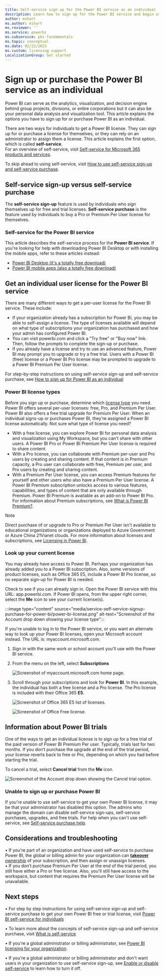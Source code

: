 ```yaml
---
title: Self-service sign up for the Power BI service as an individual
description: Learn how to sign up for the Power BI service and begin using it for your data analysis and visualization needs.
author: mihart
ms.author: mihart
ms.reviewer: ''
ms.service: powerbi
ms.subservice: pbi-fundamentals
ms.topic: conceptual
ms.date: 02/22/2023
ms.custom: licensing support
LocalizationGroup: Get started
---
```


# Sign up or purchase the Power BI service as an individual

Power BI can serve as the analytics, visualization, and decision engine behind group projects, divisions, or entire corporations but it can also be your personal data analysis and visualization tool. This article explains the options you have to sign up for or purchase Power BI as an individual.    

There are two ways for individuals to get a Power BI license. They can sign up for or purchase a license for themselves, or they can rely on an administrator to assign them a license.  This article explains the first option, which is called **self-service**.   
For an overview of self-service, visit [Self-service for Microsoft 365 products and services](/microsoft-365/commerce/subscriptions/manage-self-service-purchases-admins).

To skip ahead to using self-service, visit [How to use self-service sign-up and self-service purchase](service-self-service-signup-for-power-bi.md).

## Self-service sign-up versus self-service purchase
The **self-service sign-up** feature is used by individuals who sign themselves up for free and trial licenses. **Self-service purchase** is the feature used by individuals to buy a Pro or Premium Per User license for themselves. 

### Self-service for the Power BI service
This article describes the self-service process for the  **Power BI service**. If you're looking for help with downloading Power BI Desktop or with installing the mobile apps, refer to these articles instead:
- [Power BI Desktop (it's a totally free download)](desktop-get-the-desktop.md)    
- [Power BI mobile apps (also a totally free download)](../consumer/mobile/mobile-apps-for-mobile-devices.md)

## Get an individual user license for the Power BI service
There are many different ways to get a per-user license for the Power BI service. These include:
* If your organization already has a subscription for Power BI, you may be able to self-assign a license. The type of licenses available will depend on what type of subscriptions your organization has purchased and how your admin has configured Power BI. 
* You can visit powerbi.com and click a "Try free" or "Buy now" link. Then, follow the prompts to complete the sign-up or purchase. 
* If you already have a license and try to use an advanced feature, Power BI may prompt you to upgrade or try a free trial.  Users with a Power BI (free) license or a Power BI Pro license may be prompted to upgrade to a Power BI Premium Per User license.    
 
For step-by-step instructions on using self-service sign-up and self-service purchase, see [How to sign up for Power BI as an individual](service-self-service-signup-for-power-bi.md)

### Power BI license types
Before you sign up or purchase, determine which [license type](../enterprise/service-admin-licensing-organization.md) you need. Power BI offers several per-user licenses: free, Pro, and Premium Per User. Power BI also offers a free trial upgrade for Premium Per User. When an individual signs-up or purchases Power BI, they're assigned a Power BI license automatically.  Not sure what type of license you need?  
* With a free license, you can explore Power BI for personal data analysis and visualization using My Workspace, but you can't share with other users. A Power BI Pro or Power BI Premium Per User license is required to share content. 
* With a Pro license, you can collaborate with Premium per-user and Pro users by creating and sharing content. If that content is in Premium capacity, a Pro user can collaborate with free, Premium per user, and Pro users by creating and sharing content.	
* With a Premium Per User license, you can access Premium features for yourself and other users who also have a Premium Per User license.  A Power BI Premium subscription unlocks access to various features, capabilities, and types of content that are only available through Premium. Power BI Premium is available as an add-on to Power BI Pro.
 For information about Premium subscriptions, see [What is Power BI Premium?](../enterprise/service-premium-what-is.md).

> [!NOTE]
> Direct purchase of or upgrade to Pro or Premium Per User isn't available to educational organizations or organizations deployed to Azure Government or Azure China 21Vianet clouds.
For more information about licenses and subscriptions, see [Licensing in Power BI](../enterprise/service-admin-licensing-organization.md).

### Look up your current license
You may already have access to Power BI. Perhaps your organization has already added you to a Power BI subscription. Also, some versions of product licenses, such as Office 365 E5, include a Power BI Pro license, so no separate sign-up for Power BI is needed. 

Check to see if you can already sign in. Open the Power BI service with this URL: app.powerbi.com. If Power BI opens, from the upper right corner, select the **Me** icon to see your current license(s). 
 
:::image type="content" source="media/service-self-service-signup-purchase-for-power-bi/power-bi-license.png" alt-text="Screenshot of the Account drop down showing your license type":::

If you're unable to log in to the Power BI service, or you want an alternate way to look up your Power BI licenses, open your Microsoft account instead.  The URL is: myaccount.microsoft.com. 

1. Sign in with the same work or school account you'll use with the Power BI service. 

2. From the menu on the left, select **Subscriptions**

    ![Screenshot of myaccount.microsoft.com home page.](media/service-self-service-signup-purchase-for-power-bi/power-bi-subscriptions.png)

3. Scroll through your subscriptions and look for **Power BI**.  In this example, the individual has both a free license and a Pro license.  The Pro license is included with their Office 365 **E5**.

    ![Screenshot of Office 365 E5 list of licenses.](media/service-self-service-signup-purchase-for-power-bi/power-bi-pro.png)

    ![Screenshot of Office Free license.](media/service-self-service-signup-purchase-for-power-bi/power-bi-free.png)


## Information about Power BI trials
One of the ways to get an individual license is to sign up for a free trial of the paid version of Power BI Premium Per user. Typically, trials last for two months. If you don’t purchase the upgrade at the end of the trial period, your license reverts back to free or Pro, depending on which you had before starting the trial.

To cancel a trial, select **Cancel trial** from the **Me** icon. 

![Screenshot of the Account drop down showing the Cancel trial option.](media/service-self-service-signup-purchase-for-power-bi/power-bi-cancel-trials.png)


### Unable to sign up or purchase Power BI
If you're unable to use self-service to get your own Power BI license, it may be that your administrator has disabled this option. The admins who manage the domain can disable self-service sign-ups, self-service purchases, upgrades, and free trials. For help when you can't use self-service, see [Self-service purchase help](service-self-service-purchase-help.md).

## Considerations and troubleshooting
•	If you're part of an organization and have used self-service to purchase Power BI,  the global or billing admin for your organization can  [**takeover** ownership](/azure/active-directory/enterprise-users/domains-admin-takeover) of your subscription, and then assign or unassign licenses.   
•	If you don’t purchase Premium Per User at the end of the trial period, you still have either a Pro or free license. Also, you'll still have access to the workspace, but content that requires the Premium Per User license will be unavailable.  

## Next steps
•	For step by step instructions for using self-service sign-up and self-service purchase to get your own Power BI free or trial license, visit [Power BI self-service for individuals](service-self-service-signup-for-power-bi.md) 
   

•	To learn more about the concepts of self-service sign-up and self-service purchase, visit [What is self-service](/microsoft-365/admin/misc/self-service-sign-up)    

•	If you're a global administrator or billing administrator, see [Power BI licensing for your organization](../enterprise/service-admin-licensing-organization.md).    

•	If you're a global administrator or billing administrator and don't want users in your organization to use self-service sign-up, see [Enable or disable self-service](../enterprise/service-admin-disable-self-service.md) to learn how to turn it off.    

